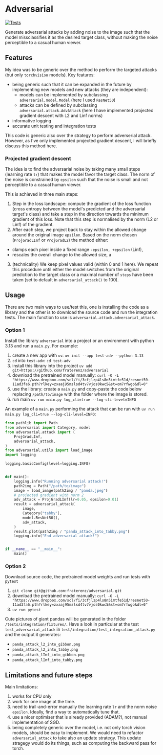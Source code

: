 # Adversarial
[![Tests](https://github.com/fraterenz/adversarial/actions/workflows/app.yml/badge.svg)](https://github.com/fraterenz/adversarial/actions/workflows/app.yml)

Generate adversarial attacks by adding noise to the image such that the model missclassifies it as the desired target class, without making the noise perceptible to a casual human viewer.

## Features
My idea was to be generic over the method to perform the targeted attacks (but only `torchvision` models).
Key features:
- being generic such that it can be expanded in the future by implementing new models and new attacks (they are independent):
    - models can be implemented by subclassing `adversarial.model.Model` (here I used `ResNet50`)
    - attacks can be defined by subclassing `adversarial.attack.AdvAttack` (here I have implemented projected gradient descent with L2 and Linf norms)
- informative logging
- accurate unit testing and integration tests

This code is generic also over the strategy to perform adverserial attack.
However, as I've only implemented projected gradient descent, I will briefly discuss this method here.

### Projected gradient descent
The idea is to find the adversarial noise by taking many small steps (learning rate `lr`) that makes the model favor the target class.
The norm of the noise is constrained by `epsilon` such that the noise is small and not perceptible to a casual human viewer.

This is achieved in three main steps:
1. Step in the loss landscape: compute the gradient of the loss function (cross entropy between the model's predicted and the adversarial target's class) and take a step in the direction towards the minimum gradient of this loss. Note that this step is normalised by the norm (L2 or Linf) of the gradient.
2. After each step, we project back to stay within the allowed change around the original image `epsilon`. Based on the norm chosen (`ProjGradLInf` or `ProjGradL2`) the method either:
  - clamps each pixel inside a fixed range `-epsilon, +epsilon` (Linf),
  - rescales the overall change to the allowed size, a
3. (technicality) We keep pixel values valid (within 0 and 1 here).
We repeat this procedure until either the model switches from the original prediction to the target class or a maximal number of `steps` have been taken (set to default in `adversarial_attack()` to 100).

## Usage
There are two main ways to use/test this, one is installing the code as a library and the other is to download the source code and run the integration tests.
The main function to use is `adversarial.attack.adversarial_attack`.

### Option 1
Install the library `adversarial` into a project or an environment with python 3.13 and run a `main.py`.
For example:
1. create a new app with `uv`: `uv init --app test-adv --python 3.13`
2. `cd` into `test-adv`: `cd test-adv`
2. install this library into the project `uv add git+https://github.com/fraterenz/adversarial`
3. download the pretrained model manually: `curl -O -L "https://www.dropbox.com/scl/fi/3cfjlzp4ls8n5imtfe51d/resnet50-11ad3fa6.pth?rlkey=zxaaj95mzlsd4tv7vjos0kwc5&st=om7rfwgo&dl=0"`
4. use the library: create a `main.py` and copy-paste the code below replacing `/path/to/image` with the folder where the image is stored.
5. run main `uv run main.py log_cli=true --log-cli-level=INFO`

An example of a `main.py` performing the attack that can be run with `uv run main.py log_cli=true --log-cli-level=INFO`:
```python
from pathlib import Path
from adversarial import Category, model
from adversarial.attack import (
    ProjGradLInf,
    adversarial_attack,
)
from adversarial.utils import load_image
import logging

logging.basicConfig(level=logging.INFO)


def main():
    logging.info("Running adversarial attack!")
    path2img = Path("/path/to/image")
    image = load_image(path2img / "panda.jpeg")
    # projected gradient with norm 2
    adv_attack = ProjGradLInf(lr=0.05, epsilon=0.01)
    result = adversarial_attack(
        image,
        Category("tabby"),
        model.ResNet50(),
        adv_attack,
    )
    result.plot(path2img / "panda_attack_into_tabby.png")
    logging.info("End adversarial attack!")


if __name__ == "__main__":
    main()
```

### Option 2
Download source code, the pretrained model weights and run tests with `pytest`
1. `git clone git@github.com:fraterenz/adversarial.git`
3. download the pretrained model manually: `curl -O -L "https://www.dropbox.com/scl/fi/3cfjlzp4ls8n5imtfe51d/resnet50-11ad3fa6.pth?rlkey=zxaaj95mzlsd4tv7vjos0kwc5&st=om7rfwgo&dl=0"`
3. `uv run pytest`

Cute pictures of giant pandas will be generated in the folder `/tests/integration/fixtures/`.
Have a look in particular at the test `test_adversarial_attack` in `test/integration/test_integration_attack.py` and the output it generates:
  - `panda_attack_l2_into_gibbon.png`
  - `panda_attack_l2_into_tabby.png`
  - `panda_attack_lInf_into_gibbon.png`
  - `panda_attack_lInf_into_tabby.png`


## Limitations and future steps
Main limitations:
1. works for CPU only
2. work for one image at the time.
3. need to trail-and-error manually the learning rate `lr` and the norm noise `epsilon`. Ideally, find a way to automatically tune that.
4. use a nicer optimiser that is already provided (ADAM?), not manual implementation of SGD.
5. being completely generic over the model, i.e. not only torch vision models, should be easy to implement. We would need to refactor `adversarial_attack` to take also an update strategy. This update stragegy would do its things, such as computing the backward pass for torch.
